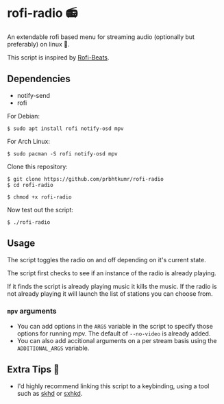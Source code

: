 # rofi-radio 📻
An extendable rofi based menu for streaming audio (optionally but preferably) on linux 🐧.

This script is inspired by [Rofi-Beats](https://github.com/Carbon-Bl4ck/Rofi-Beats).

## Dependencies
* notify-send
* rofi

For Debian:
```
$ sudo apt install rofi notify-osd mpv
```

For Arch Linux:
```
$ sudo pacman -S rofi notify-osd mpv
```

Clone this repository:

```
$ git clone https://github.com/prbhtkumr/rofi-radio
$ cd rofi-radio
```
```
$ chmod +x rofi-radio
```

Now test out the script:
```
$ ./rofi-radio
```

## Usage

The script toggles the radio on and off depending on it's current state.

The script first checks to see if an instance of the radio is already playing.

If it finds the script is already playing music it kills the music. If the radio is not already playing it will launch the list of stations you can choose from.

### `mpv` arguments

- You can add options in the `ARGS` variable in the script to specify those options for running mpv. The default of `--no-video` is already added.
- You can also add accitional arguments on a per stream basis using the `ADDITIONAL_ARGS` variable.

## Extra Tips 📝

- I'd highly recommend linking this script to a keybinding, using a tool such as [skhd](https://github.com/koekeishiya/skhd) or [sxhkd](https://github.com/baskerville/sxhkd).
